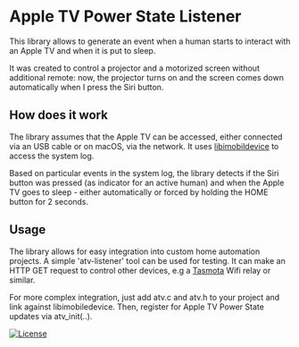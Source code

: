 # Apple TV Power State Listener

This library allows to generate an event when a human starts to interact with an Apple TV and when it is put to sleep.

It was created to control a projector and a motorized screen without additional remote: now, the projector turns on and the screen comes down automatically when I press the Siri button.

## How does it work
The library assumes that the Apple TV can be accessed, either connected via an USB cable or on macOS, via the network.
It uses [libimobildevice](http://www.libimobiledevice.org) to access the system log.

Based on particular events in the system log, the library detects if the Siri button was pressed (as indicator for an active human) and when the Apple TV goes to sleep - either automatically or forced by holding the HOME button for 2 seconds.

## Usage
The library allows for easy integration into custom home automation projects. 
A simple 'atv-listener' tool can be used for testing. It can make an HTTP GET request to control other devices, e.g
a [Tasmota](https://tasmota.github.io/docs/) Wifi relay or similar.

For more complex integration, just add atv.c and atv.h to your project and link against libimobiledevice. Then, register for Apple TV Power State updates via atv_init(..).

[![License](https://img.shields.io/badge/License-BSD%203--Clause-blue.svg)](https://opensource.org/licenses/BSD-3-Clause)

